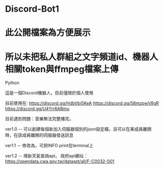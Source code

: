 # Discord-Bot1
# 此公開檔案為方便展示
# 所以未把私人群組之文字頻道id、機器人相關token與ffmpeg檔案上傳

Python


這是一個Discord機器人，目前僅限於個人使用


目前使用在:  https://discord.gg/HdbVbj5KeA
            https://discord.gg/58mzpwV8gR 
            https://discord.gg/U4Yrr6ABmu


目前遇到問題：音樂無法完整播完。


ver1.0 -- 可以創建每個新加入伺服器個別的json設定檔，且可以在某成員離開時，在該成員離開的伺服器發送訊息


ver1.1 -- 修改為，可把INFO print在terminal上

ver1.2 -- 增新天氣查詢api，
政府api網址：https://opendata.cwa.gov.tw/dataset/all/F-C0032-001


